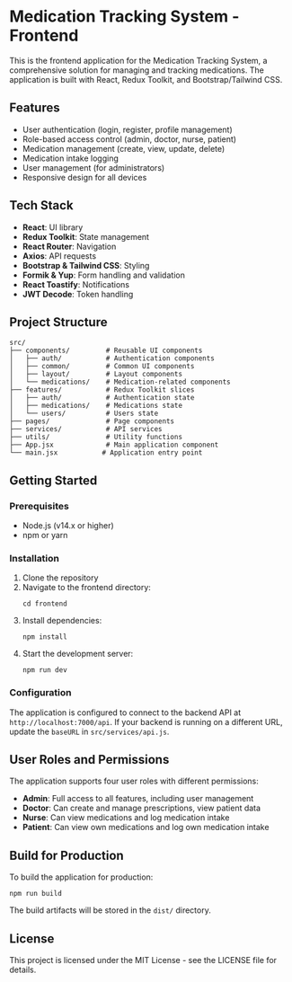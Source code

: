 # Medication Tracking System - Frontend

This is the frontend application for the Medication Tracking System, a comprehensive solution for managing and tracking medications. The application is built with React, Redux Toolkit, and Bootstrap/Tailwind CSS.

## Features

- User authentication (login, register, profile management)
- Role-based access control (admin, doctor, nurse, patient)
- Medication management (create, view, update, delete)
- Medication intake logging
- User management (for administrators)
- Responsive design for all devices

## Tech Stack

- **React**: UI library
- **Redux Toolkit**: State management
- **React Router**: Navigation
- **Axios**: API requests
- **Bootstrap & Tailwind CSS**: Styling
- **Formik & Yup**: Form handling and validation
- **React Toastify**: Notifications
- **JWT Decode**: Token handling

## Project Structure

```
src/
├── components/         # Reusable UI components
│   ├── auth/           # Authentication components
│   ├── common/         # Common UI components
│   ├── layout/         # Layout components
│   └── medications/    # Medication-related components
├── features/           # Redux Toolkit slices
│   ├── auth/           # Authentication state
│   ├── medications/    # Medications state
│   └── users/          # Users state
├── pages/              # Page components
├── services/           # API services
├── utils/              # Utility functions
├── App.jsx             # Main application component
└── main.jsx           # Application entry point
```

## Getting Started

### Prerequisites

- Node.js (v14.x or higher)
- npm or yarn

### Installation

1. Clone the repository
2. Navigate to the frontend directory:
   ```
   cd frontend
   ```
3. Install dependencies:
   ```
   npm install
   ```
4. Start the development server:
   ```
   npm run dev
   ```

### Configuration

The application is configured to connect to the backend API at `http://localhost:7000/api`. If your backend is running on a different URL, update the `baseURL` in `src/services/api.js`.

## User Roles and Permissions

The application supports four user roles with different permissions:

- **Admin**: Full access to all features, including user management
- **Doctor**: Can create and manage prescriptions, view patient data
- **Nurse**: Can view medications and log medication intake
- **Patient**: Can view own medications and log own medication intake

## Build for Production

To build the application for production:

```
npm run build
```

The build artifacts will be stored in the `dist/` directory.

## License

This project is licensed under the MIT License - see the LICENSE file for details.
